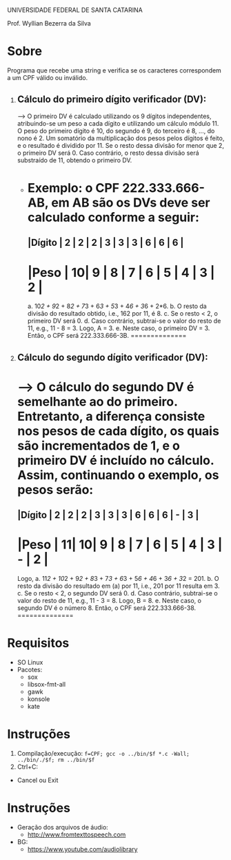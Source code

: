 UNIVERSIDADE FEDERAL DE SANTA CATARINA

Prof. Wyllian Bezerra da Silva 




# Sobre 
Programa que recebe uma string e verifica se os caracteres correspondem a um CPF válido ou inválido.

1. Cálculo do primeiro dígito verificador (DV):
   --------------------------------------------
   --> O primeiro DV é calculado utilizando os 9 dígitos independentes, atribuindo-se um peso a cada dígito e utilizando um cálculo módulo 11. O peso do primeiro dígito é 10, do segundo é 9, do terceiro é 8, ..., do nono é 2. Um somatório da multiplicação dos pesos pelos dígitos é feito, e o resultado é dividido por 11. Se o resto dessa divisão for menor que 2, o primeiro DV será 0. Caso contrário, o resto dessa divisão será substraído de 11, obtendo o primeiro DV. 
   - Exemplo: o CPF 222.333.666-AB, em AB são os DVs deve ser calculado conforme a seguir:
     ==============================================
     |Dígito  | 2 | 2 | 2 | 3 | 3 | 3 | 6 | 6 | 6 |
     ----------------------------------------------
     |Peso    | 10| 9 | 8 | 7 | 6 | 5 | 4 | 3 | 2 |
     ==============================================
     a. 10*2 + 9*2 + 8*2 + 7*3 + 6*3 + 5*3 + 4*6 + 3*6 + 2*6.
     b. O resto da divisão do resultado obtido, i.e., 162 por 11, é 8.
     c. Se o resto < 2, o primeiro DV será 0.
     d. Caso contrário, subtrai-se o valor do resto de 11, e.g., 11 - 8 = 3. Logo, A = 3.
     e. Neste caso, o primeiro DV = 3. Então, o CPF será 222.333.666-3B.
                                                         ==============

2. Cálculo do segundo dígito verificador (DV):
   -------------------------------------------
   --> O cálculo do segundo DV é semelhante ao do primeiro. Entretanto, a diferença consiste nos pesos de cada dígito, os quais são incrementados de 1, e o primeiro DV é incluído no cálculo. Assim, continuando o exemplo, os pesos serão:
   ======================================================
   |Dígito  | 2 | 2 | 2 | 3 | 3 | 3 | 6 | 6 | 6 | - | 3 |
   ------------------------------------------------------
   |Peso    | 11| 10| 9 | 8 | 7 | 6 | 5 | 4 | 3 | - | 2 |
   ======================================================
   Logo, 
   a. 11*2 + 10*2 + 9*2 + 8*3 + 7*3 + 6*3 + 5*6 + 4*6 + 3*6 + 3*2 = 201.
   b. O resto da divisão do resultado em (a) por 11, i.e., 201 por 11 resulta em 3.
   c. Se o resto < 2, o segundo DV será 0.
   d. Caso contrário, subtrai-se o valor do resto de 11, e.g., 11 - 3 = 8. Logo, B = 8.
   e. Neste caso, o segundo DV é o número 8. Então, o CPF será 222.333.666-38.
                                                               ==============

# Requisitos
- SO Linux
- Pacotes:
  - sox
  - libsox-fmt-all
  - gawk
  - konsole
  - kate


# Instruções
1. Compilação/execução:
  `f=CPF; gcc -o ../bin/$f *.c -Wall; ../bin/./$f; rm ../bin/$f` 
2. Ctrl+C: 
  - Cancel ou Exit
 
 
# Instruções
- Geração dos arquivos de áudio:
  - http://www.fromtexttospeech.com
- BG:
  - https://www.youtube.com/audiolibrary
